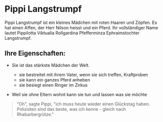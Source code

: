 # Pippi Langstrumpf

Pippi Langstrumpf ist ein kleines Mädchen mit roten Haaren und Zöpfen.
Es hat einen Affen, der Herr Nilson heisst und ein Pferd.
Ihr vollständiger Name lautet Pippilotta Viktualia Rollgardina Pfefferminza Ephraimstochter Langstrumpf.

## Ihre Eigenschaften:

* Sie ist das stärkste Mädchen der Welt.
	* sie bestreitet mit ihrem Vater, wenn sie sich treffen, Kraftproben
	* sie kann ein ganzes Pferd anheben
	* sie besiegt einen Ringer im Zirkus
	
* Weil sie ohne Eltern wohnt kann sie tun und lassen was sie möchte

> "Oh", sagte Pippi, "ich muss heute wieder einen Glückstag haben. Polizisten sind das beste, was ich kenne - gleich nach Rhabarbergrütze."

